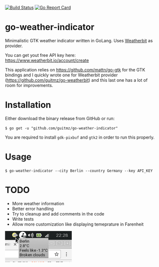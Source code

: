[![Build Status](https://travis-ci.org/guitmz/go-weather-indicator.svg?branch=master)](https://travis-ci.org/guitmz/go-weather-indicator)
[![Go Report Card](https://goreportcard.com/badge/github.com/guitmz/go-weather-indicator)](https://goreportcard.com/report/github.com/guitmz/go-weather-indicator)

# go-weather-indicator
Minimalistic GTK weather indicator written in GoLang. Uses [Weatherbit](https://www.weatherbit.io) as provider. 

You can get yout free API key here: https://www.weatherbit.io/account/create

This application relies on https://github.com/mattn/go-gtk for the GTK bindings and I quickly wrote one for Weatherbit provider (https://github.com/guitmz/go-weatherbit) and this last one has a lot of room for improvements.

# Installation
Either download the binary release from GitHub or run:

`$ go get -u "github.com/guitmz/go-weather-indicator"`

You are required to install `gdk-pixbuf` and `gtk2` in order to run this properly.

# Usage
`$ go-weather-indicator --city Berlin --country Germany --key API_KEY`

# TODO
- More weather information
- Better error handling
- Try to cleanup and add comments in the code
- Write tests
- Allow more customization like displaying temeprature in Farenheit

![](screenshot.png)
